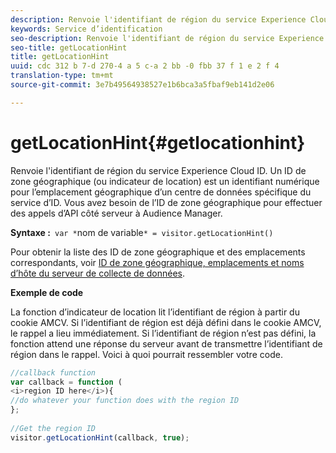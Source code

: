 ```yaml
---
description: Renvoie l'identifiant de région du service Experience Cloud ID. Un ID de zone géographique (ou indicateur de location) est un identifiant numérique pour l’emplacement géographique d’un centre de données spécifique du service d’ID. Vous avez besoin de l’ID de zone géographique pour effectuer des appels d’API côté serveur à Audience Manager.
keywords: Service d’identification
seo-description: Renvoie l'identifiant de région du service Experience Cloud ID. Un ID de zone géographique (ou indicateur de location) est un identifiant numérique pour l’emplacement géographique d’un centre de données spécifique du service d’ID. Vous avez besoin de l’ID de zone géographique pour effectuer des appels d’API côté serveur à Audience Manager.
seo-title: getLocationHint
title: getLocationHint
uuid: cdc 312 b 7-d 270-4 a 5 c-a 2 bb -0 fbb 37 f 1 e 2 f 4
translation-type: tm+mt
source-git-commit: 3e7b49564938527e1b6bca3a5fbaf9eb141d2e06

---
```



# getLocationHint{#getlocationhint}

Renvoie l&#39;identifiant de région du service Experience Cloud ID. Un ID de zone géographique (ou indicateur de location) est un identifiant numérique pour l’emplacement géographique d’un centre de données spécifique du service d’ID. Vous avez besoin de l’ID de zone géographique pour effectuer des appels d’API côté serveur à Audience Manager.

**Syntaxe :**` var *`nom de variable`* = visitor.getLocationHint()`

Pour obtenir la liste des ID de zone géographique et des emplacements correspondants, voir [ID de zone géographique, emplacements et noms d’hôte du serveur de collecte de données](https://marketing.adobe.com/resources/help/en_US/aam/dcs-regions.html).

**Exemple de code**

La fonction d’indicateur de location lit l’identifiant de région à partir du cookie AMCV. Si l’identifiant de région est déjà défini dans le cookie AMCV, le rappel a lieu immédiatement. Si l’identifiant de région n’est pas défini, la fonction attend une réponse du serveur avant de transmettre l’identifiant de région dans le rappel. Voici à quoi pourrait ressembler votre code.

```js
//callback function 
var callback = function ( 
<i>region ID here</i>){ 
//do whatever your function does with the region ID 
}; 
 
//Get the region ID 
visitor.getLocationHint(callback, true); 
```

